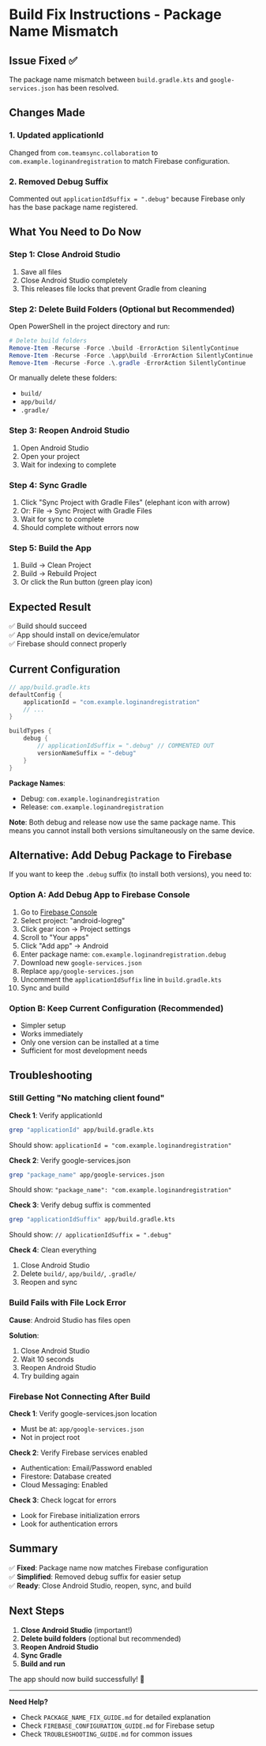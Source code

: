 # Build Fix Instructions - Package Name Mismatch

## Issue Fixed ✅

The package name mismatch between `build.gradle.kts` and `google-services.json` has been resolved.

## Changes Made

### 1. Updated applicationId
Changed from `com.teamsync.collaboration` to `com.example.loginandregistration` to match Firebase configuration.

### 2. Removed Debug Suffix
Commented out `applicationIdSuffix = ".debug"` because Firebase only has the base package name registered.

## What You Need to Do Now

### Step 1: Close Android Studio
1. Save all files
2. Close Android Studio completely
3. This releases file locks that prevent Gradle from cleaning

### Step 2: Delete Build Folders (Optional but Recommended)
Open PowerShell in the project directory and run:

```powershell
# Delete build folders
Remove-Item -Recurse -Force .\build -ErrorAction SilentlyContinue
Remove-Item -Recurse -Force .\app\build -ErrorAction SilentlyContinue
Remove-Item -Recurse -Force .\.gradle -ErrorAction SilentlyContinue
```

Or manually delete these folders:
- `build/`
- `app/build/`
- `.gradle/`

### Step 3: Reopen Android Studio
1. Open Android Studio
2. Open your project
3. Wait for indexing to complete

### Step 4: Sync Gradle
1. Click "Sync Project with Gradle Files" (elephant icon with arrow)
2. Or: File → Sync Project with Gradle Files
3. Wait for sync to complete
4. Should complete without errors now

### Step 5: Build the App
1. Build → Clean Project
2. Build → Rebuild Project
3. Or click the Run button (green play icon)

## Expected Result

✅ Build should succeed  
✅ App should install on device/emulator  
✅ Firebase should connect properly  

## Current Configuration

```kotlin
// app/build.gradle.kts
defaultConfig {
    applicationId = "com.example.loginandregistration"
    // ...
}

buildTypes {
    debug {
        // applicationIdSuffix = ".debug" // COMMENTED OUT
        versionNameSuffix = "-debug"
    }
}
```

**Package Names**:
- Debug: `com.example.loginandregistration`
- Release: `com.example.loginandregistration`

**Note**: Both debug and release now use the same package name. This means you cannot install both versions simultaneously on the same device.

## Alternative: Add Debug Package to Firebase

If you want to keep the `.debug` suffix (to install both versions), you need to:

### Option A: Add Debug App to Firebase Console

1. Go to [Firebase Console](https://console.firebase.google.com/)
2. Select project: "android-logreg"
3. Click gear icon → Project settings
4. Scroll to "Your apps"
5. Click "Add app" → Android
6. Enter package name: `com.example.loginandregistration.debug`
7. Download new `google-services.json`
8. Replace `app/google-services.json`
9. Uncomment the `applicationIdSuffix` line in `build.gradle.kts`
10. Sync and build

### Option B: Keep Current Configuration (Recommended)

- Simpler setup
- Works immediately
- Only one version can be installed at a time
- Sufficient for most development needs

## Troubleshooting

### Still Getting "No matching client found"

**Check 1**: Verify applicationId
```bash
grep "applicationId" app/build.gradle.kts
```
Should show: `applicationId = "com.example.loginandregistration"`

**Check 2**: Verify google-services.json
```bash
grep "package_name" app/google-services.json
```
Should show: `"package_name": "com.example.loginandregistration"`

**Check 3**: Verify debug suffix is commented
```bash
grep "applicationIdSuffix" app/build.gradle.kts
```
Should show: `// applicationIdSuffix = ".debug"`

**Check 4**: Clean everything
1. Close Android Studio
2. Delete `build/`, `app/build/`, `.gradle/`
3. Reopen and sync

### Build Fails with File Lock Error

**Cause**: Android Studio has files open

**Solution**:
1. Close Android Studio
2. Wait 10 seconds
3. Reopen Android Studio
4. Try building again

### Firebase Not Connecting After Build

**Check 1**: Verify google-services.json location
- Must be at: `app/google-services.json`
- Not in project root

**Check 2**: Verify Firebase services enabled
- Authentication: Email/Password enabled
- Firestore: Database created
- Cloud Messaging: Enabled

**Check 3**: Check logcat for errors
- Look for Firebase initialization errors
- Look for authentication errors

## Summary

✅ **Fixed**: Package name now matches Firebase configuration  
✅ **Simplified**: Removed debug suffix for easier setup  
✅ **Ready**: Close Android Studio, reopen, sync, and build  

## Next Steps

1. **Close Android Studio** (important!)
2. **Delete build folders** (optional but recommended)
3. **Reopen Android Studio**
4. **Sync Gradle**
5. **Build and run**

The app should now build successfully! 🚀

---

**Need Help?**
- Check `PACKAGE_NAME_FIX_GUIDE.md` for detailed explanation
- Check `FIREBASE_CONFIGURATION_GUIDE.md` for Firebase setup
- Check `TROUBLESHOOTING_GUIDE.md` for common issues
